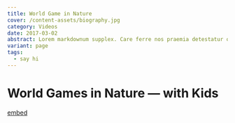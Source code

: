 ```yaml
---
title: World Game in Nature
cover: /content-assets/biography.jpg
category: Videos
date: 2017-03-02
abstract: Lorem markdownum supplex. Care ferre nos praemia detestatur oderit vitatumque, tardius pello ostentare; dixit.
variant: page
tags:
  - say hi
---
```


# World Games in Nature — with Kids

[embed](https://www.youtube.com/watch?v=lLD7ZuWjD6M)
